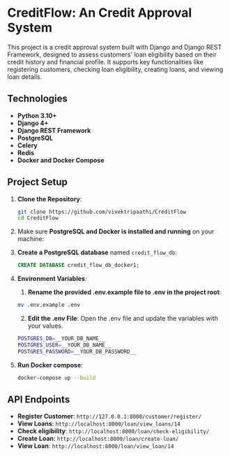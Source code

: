 # CreditFlow: An Credit Approval System

This project is a credit approval system built with Django and Django REST Framework, designed to assess customers' loan eligibility based on their credit history and financial profile. It supports key functionalities like registering customers, checking loan eligibility, creating loans, and viewing loan details.

## Technologies

- **Python 3.10+**
- **Django 4+**
- **Django REST Framework**
- **PostgreSQL**
- **Celery**
- **Redis**
- **Docker and Docker Compose**

## Project Setup

1. **Clone the Repository**:

    ```bash
    git clone https://github.com/vivektripaathi/CreditFlow
    cd CreditFlow
    ```

2. Make sure **PostgreSQL and Docker is installed and running** on your machine:

3. **Create a PostgreSQL database** named `credit_flow_db`:

    ```sql
    CREATE DATABASE credit_flow_db_docker1;
    ```

3. **Environment Variables**:

    1. **Rename the provided .env.example file to .env in the project root**:

    ```bash
    mv .env.example .env
    ```

    2. **Edit the .env File**: Open the .env file and update the variables with your values.

    ```bash
    POSTGRES_DB=__YOUR_DB_NAME__
    POSTGRES_USER=__YOUR_DB_NAME__
    POSTGRES_PASSWORD=__YOUR_DB_PASSWORD__
    ```

4. **Run Docker compose**:

    ```bash
    docker-compose up --build
    ```

## API Endpoints

- **Register Customer**: `http://127.0.0.1:8000/customer/register/`
- **View Loans**: `http://localhost:8000/loan/view_loans/14`
- **Check eligibility**: `http://localhost:8000/loan/check-eligibility/`
- **Create Loan**: `http://localhost:8000/loan/create-loan/`
- **View Loan**: `http://localhost:8000/loan/view_loan/14`
